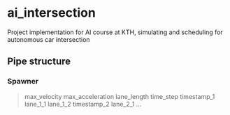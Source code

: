 # ai_intersection
Project implementation for AI course at KTH, simulating and scheduling for autonomous car intersection

## Pipe structure

### Spawner
> max_velocity max_acceleration lane_length time_step timestamp_1 lane_1_1 lane_1_2 timestamp_2 lane_2_1 ...

